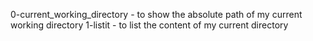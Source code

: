 0-current_working_directory - to show the absolute path of my current working directory
1-listit - to list the content of my current directory